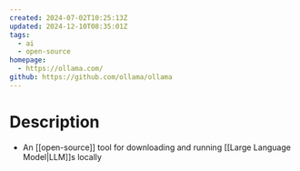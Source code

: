 ```yaml
---
created: 2024-07-02T10:25:13Z
updated: 2024-12-10T08:35:01Z
tags:
  - ai
  - open-source
homepage:
  - https://ollama.com/
github: https://github.com/ollama/ollama
---
```

# Description
- An [[open-source]] tool for downloading and running [[Large Language Model|LLM]]s locally